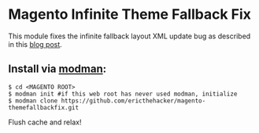 # Magento Infinite Theme Fallback Fix

This module fixes the infinite fallback layout XML update bug as described in this [blog post](https://ericwie.se/blog/magento-infinite-theme-fallback-fix).

## Install via [modman](https://github.com/colinmollenhour/modman):

```
$ cd <MAGENTO ROOT>
$ modman init #if this web root has never used modman, initialize
$ modman clone https://github.com/ericthehacker/magento-themefallbackfix.git
```

Flush cache and relax!
